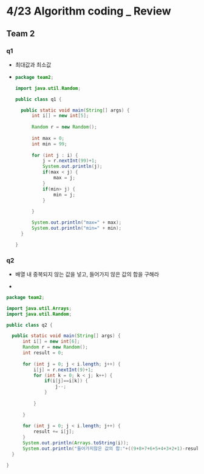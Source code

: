 # 4/23 Algorithm coding _ Review

## Team 2 

### q1

- 최대값과 최소값

- ```java
  package team2;
  
  import java.util.Random;
  
  public class q1 {
  
  	public static void main(String[] args) {
  		int i[] = new int[5];
  		
  		Random r = new Random();
  		
  		int max = 0;
  		int min = 99;
  		
  		for (int j : i) {
  			j = r.nextInt(99)+1;
  			System.out.println(j);
  			if(max < j) {
  				max = j;			
  			}
  			if(min> j) {
  				min = j;
  			}
  			
  		}
  
  		System.out.println("max=" + max);	
  		System.out.println("min=" + min);	
  	}
  
  }
  ```

  

### q2

- 배열 내 중복되지 않는 값을 넣고, 들어가지 않은 값의 합을 구해라

- 

  ```java
  package team2;
  
  import java.util.Arrays;
  import java.util.Random;
  
  public class q2 {
  
  	public static void main(String[] args) {
  		int i[] = new int[6];
  		Random r = new Random();
  		int result = 0;
  		
  		for (int j = 0; j < i.length; j++) {
  			i[j] = r.nextInt(9)+1;
  			for (int k = 0; k < j; k++) {
  				if(i[j]==i[k]) {
  					j--;
  				}
  				
  			}
  			
  		}
  		
  		for (int j = 0; j < i.length; j++) {
  			result += i[j];
  		}
  		System.out.println(Arrays.toString(i));
  		System.out.println("들어가지않은 값의 합:"+((9+8+7+6+5+4+3+2+1)-result));
  	}
  
  }
  
  ```

  
